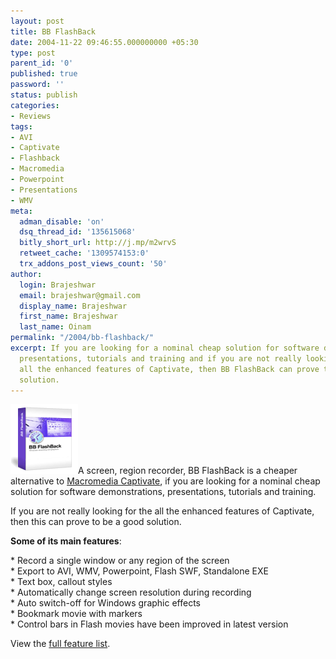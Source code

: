 ```yaml
---
layout: post
title: BB FlashBack
date: 2004-11-22 09:46:55.000000000 +05:30
type: post
parent_id: '0'
published: true
password: ''
status: publish
categories:
- Reviews
tags:
- AVI
- Captivate
- Flashback
- Macromedia
- Powerpoint
- Presentations
- WMV
meta:
  adman_disable: 'on'
  dsq_thread_id: '135615068'
  bitly_short_url: http://j.mp/m2wrvS
  retweet_cache: '1309574153:0'
  trx_addons_post_views_count: '50'
author:
  login: Brajeshwar
  email: brajeshwar@gmail.com
  display_name: Brajeshwar
  first_name: Brajeshwar
  last_name: Oinam
permalink: "/2004/bb-flashback/"
excerpt: If you are looking for a nominal cheap solution for software demonstrations,
  presentations, tutorials and training and if you are not really looking for the
  all the enhanced features of Captivate, then BB FlashBack can prove to be a good
  solution.
---
```

<p><a href="http://www.bbsoftware.co.uk/bbflashback.aspx"><img src="/static/2004/11/bbflashback.gif" alt="BB Flashback" style="border: 0 none;" /></a>A screen, region recorder, BB FlashBack is a cheaper alternative to <a href="http://www.macromedia.com/software/captivate/" title="Macromedia Captivate">Macromedia Captivate</a>, if you are looking for a nominal cheap solution for software demonstrations, presentations, tutorials and training.</p>
<p>If you are not really looking for the all the enhanced features of Captivate, then this can prove to be a good solution.</p>
<p><!--more--></p>
<p><strong>Some of its main features</strong>:</p>
<p>* Record a single window or any region of the screen<br />
* Export to AVI, WMV, Powerpoint, Flash SWF, Standalone EXE<br />
* Text box, callout styles<br />
* Automatically change screen resolution during recording<br />
* Auto switch-off for Windows graphic effects<br />
* Bookmark movie with markers<br />
* Control bars in Flash movies have been improved in latest version</p>
<p>View the <a href="http://www.bbsoftware.co.uk/BBFlashBack_FeatureList.aspx" title="Full feature list">full feature list</a>.</p>
